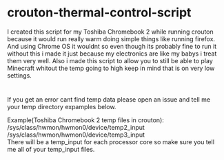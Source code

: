 # crouton-thermal-control-script

I created this script for my Toshiba Chromebook 2 while running crouton because it would run really warm doing simple things like running firefox. And using Chrome OS it wouldnt so even though its probably fine to run it without this i made it just because my electronics are like my babys i treat them very well. Also i made this script to allow you to still be able to play Minecraft whitout the temp going to high keep in mind that is on very low settings.

#

If you get an error cant find temp data please open an issue and tell me your temp directory expamples below.

Example(Toshiba Chromebook 2 temp files in crouton):<br>
/sys/class/hwmon/hwmon0/device/temp2_input<br>
/sys/class/hwmon/hwmon0/device/temp3_input<br>
There will be a temp_input for each processor core so make sure you tell me all of your temp_input files.
